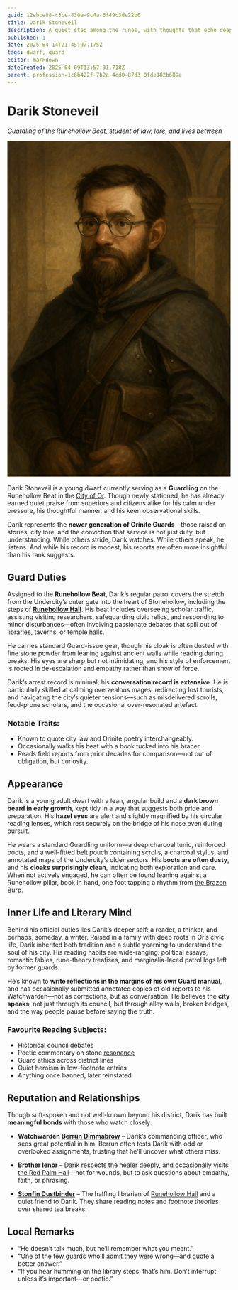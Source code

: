 ```yaml
---
guid: 12ebce88-c3ce-430e-9c4a-6f49c3de22b0
title: Darik Stoneveil
description: A quiet step among the runes, with thoughts that echo deeper than orders
published: 1
date: 2025-04-14T21:45:07.175Z
tags: dwarf, guard
editor: markdown
dateCreated: 2025-04-09T13:57:31.718Z
parent: profession=1c6b422f-7b2a-4cd0-87d3-0fde182b689a
---
```


# Darik Stoneveil  
*Guardling of the Runehollow Beat, student of law, lore, and lives between*

![Darik Stoneveil](/world/darik-stoneveil.png)

Darik Stoneveil is a young dwarf currently serving as a **Guardling** on the Runehollow Beat in the [City of Or](/geography/settlement/city/city-of-or.md). Though newly stationed, he has already earned quiet praise from superiors and citizens alike for his calm under pressure, his thoughtful manner, and his keen observational skills.

Darik represents the **newer generation of Orinite Guards**—those raised on stories, city lore, and the conviction that service is not just duty, but understanding. While others stride, Darik watches. While others speak, he listens. And while his record is modest, his reports are often more insightful than his rank suggests.

## Guard Duties

Assigned to the **Runehollow Beat**, Darik’s regular patrol covers the stretch from the Undercity’s outer gate into the heart of Stonehollow, including the steps of **[Runehollow Hall](/geography/settlement/city/city-of-or/shop/runehollow-hall.md)**. His beat includes overseeing scholar traffic, assisting visiting researchers, safeguarding civic relics, and responding to minor disturbances—often involving passionate debates that spill out of libraries, taverns, or temple halls.

He carries standard Guard-issue gear, though his cloak is often dusted with fine stone powder from leaning against ancient walls while reading during breaks. His eyes are sharp but not intimidating, and his style of enforcement is rooted in de-escalation and empathy rather than show of force.

Darik’s arrest record is minimal; his **conversation record is extensive**. He is particularly skilled at calming overzealous mages, redirecting lost tourists, and navigating the city’s quieter tensions—such as misdelivered scrolls, feud-prone scholars, and the occasional over-resonated artefact.

### Notable Traits:
- Known to quote city law and Orinite poetry interchangeably.
- Occasionally walks his beat with a book tucked into his bracer.
- Reads field reports from prior decades for comparison—not out of obligation, but curiosity.

## Appearance

Darik is a young adult dwarf with a lean, angular build and a **dark brown beard in early growth**, kept tidy in a way that suggests both pride and preparation. His **hazel eyes** are alert and slightly magnified by his circular reading lenses, which rest securely on the bridge of his nose even during pursuit.

He wears a standard Guardling uniform—a deep charcoal tunic, reinforced boots, and a well-fitted belt pouch containing scrolls, a charcoal stylus, and annotated maps of the Undercity’s older sectors. His **boots are often dusty**, and his **cloaks surprisingly clean**, indicating both exploration and care. When not actively engaged, he can often be found leaning against a Runehollow pillar, book in hand, one foot tapping a rhythm from [the Brazen Burp](/geography/settlement/city/city-of-or/shop/the-brazen-burp.md).

## Inner Life and Literary Mind

Behind his official duties lies Darik’s deeper self: a reader, a thinker, and perhaps, someday, a writer. Raised in a family with deep roots in Or’s civic life, Darik inherited both tradition and a subtle yearning to understand the soul of his city. His reading habits are wide-ranging: political essays, romantic fables, rune-theory treatises, and marginalia-laced patrol logs left by former guards.

He’s known to **write reflections in the margins of his own Guard manual**, and has occasionally submitted annotated copies of old reports to his Watchwarden—not as corrections, but as conversation. He believes the **city speaks**, not just through its council, but through alley walls, broken bridges, and the way people pause before saying the truth.

### Favourite Reading Subjects:
- Historical council debates  
- Poetic commentary on stone [resonance](/structure/mechanic/resonance.md)  
- Guard ethics across district lines  
- Quiet heroism in low-footnote entries  
- Anything once banned, later reinstated

## Reputation and Relationships

Though soft-spoken and not well-known beyond his district, Darik has built **meaningful bonds** with those who watch closely:

- **Watchwarden [Berrun Dimmabrow](/geography/settlement/city/city-of-or/guard-of-or/berrun-dimmabrow.md)** – Darik’s commanding officer, who sees great potential in him. Berrun often tests Darik with odd or overlooked assignments, trusting that he’ll uncover what others miss.

- **[Brother Ienor](/geography/settlement/city/city-of-or/shop/the-red-palm-hall/brother-ienor.md)** – Darik respects the healer deeply, and occasionally visits [the Red Palm Hall](/geography/settlement/city/city-of-or/shop/the-red-palm-hall.md)—not for wounds, but to ask questions about empathy, faith, or phrasing.

- **[Stonfin Dustbinder](/geography/settlement/city/city-of-or/shop/runehollow-hall/stonfin-dustbinder.md)** – The halfling librarian of [Runehollow Hall](/geography/settlement/city/city-of-or/shop/runehollow-hall.md) and a quiet friend to Darik. They share reading notes and footnote theories over shared tea breaks.

## Local Remarks

- “He doesn’t talk much, but he’ll remember what you meant.”  
- “One of the few guards who’ll admit they were wrong—and quote a better answer.”  
- “If you hear humming on the library steps, that’s him. Don’t interrupt unless it’s important—or poetic.”
